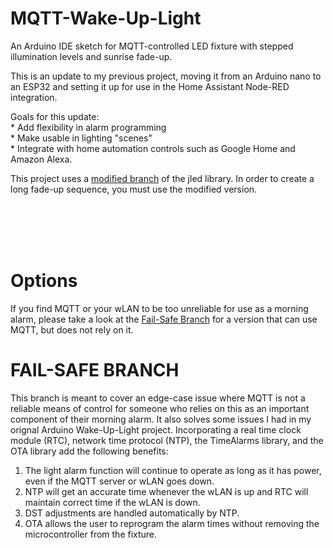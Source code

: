 # MQTT-Wake-Up-Light
An Arduino IDE sketch for MQTT-controlled LED fixture with stepped illumination levels and sunrise fade-up.

This is an update to my previous project, moving it from an Arduino nano to an ESP32 and setting it up for use 
in the Home Assistant Node-RED integration.
  
  Goals for this update:
 <br>   * Add flexibility in alarm programming
 <br>   * Make usable in lighting "scenes" 
 <br>   * Integrate with home automation controls such as Google Home and Amazon Alexa.


This project uses a [modified branch](https://github.com/Didgeridrew/jled/tree/long_period) of the jled library. In order to create a long fade-up sequence, you must use the modified
version.

<br>
<br>
<br>
<br>

# Options
If you find MQTT or your wLAN to be too unreliable for use as a morning alarm, please take a look at the [Fail-Safe Branch](https://github.com/Didgeridrew/MQTT-Wake-Up-Light/tree/fail-safe) for a version that can use MQTT, but does not rely on it.
# FAIL-SAFE BRANCH
This branch is meant to cover an edge-case issue where MQTT is not a reliable means of control for someone who relies on this as an
important component of their morning alarm. It also solves some issues I had in my orignal Arduino Wake-Up-Light project.
Incorporating a real time clock module (RTC), network time protocol (NTP), the TimeAlarms library, 
and the OTA library add the following benefits:

  1. The light alarm function will continue to operate as long as it has power, even if the MQTT server or wLAN goes down.
  2. NTP will get an accurate time whenever the wLAN is up and RTC will maintain correct time if the wLAN is down.
  3. DST adjustments are handled automatically by NTP.
  4. OTA allows the user to reprogram the alarm times without removing the microcontroller from the fixture.
  
